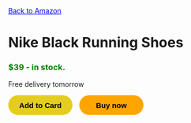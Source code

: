 <a class="amazon-link"   href="https://www.amazon.com/">
    Back to Amazon
</a>
<style>
    .amazon-link {
        color: blue
    }
    .amazon-link:hover {
        color: red;
    }
</style>

<h1>Nike Black Running Shoes</h1>

<h3 class="price" >$39 - in stock.</h3>

<style>
    .price {
        color: green;
    }
</style>

<p> Free delivery tomorrow</p>

<button class="add-to-card">
    Add to Card
</button>

<button class="buy-now">
    Buy now
</button>

<style>
    .add-to-card{
       background-color: rgb(228, 205, 30);
       border: none;
       height: 40px;
       width: 130px;
       border-radius: 20px;
       font-size: 15px;
       font-weight: bold;
       margin-right: 10px;
       cursor: pointer;
    }
    .add-to-card:hover{
        background-color: rgb(225, 200, 5) ;
    }
    .add-to-card:active{
        opacity: 0.5;
    }
</style>




<style>
    .buy-now{
       background-color: orange;
       border: none;
       height: 40px;
       width: 130px;
       border-radius: 20px;
       font-size: 15px;
       font-weight: bold;
       margin-right: 10px;
       cursor: pointer;
    }
    .buy-now:hover{
        background-color:rgb(210, 137, 0) ;
    }
    .buy-now:active{
        opacity: 0.5;
    }
</style>